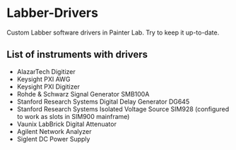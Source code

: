 # Labber-Drivers
Custom Labber software drivers in Painter Lab. Try to keep it up-to-date.

## List of instruments with drivers
- AlazarTech Digitizer
- Keysight PXI AWG
- Keysight PXI Digitizer
- Rohde & Schwarz Signal Generator SMB100A
- Stanford Research Systems Digital Delay Generator DG645
- Stanford Research Systems Isolated Voltage Source SIM928 (configured to work as slots in SIM900 mainframe)
- Vaunix LabBrick Digital Attenuator
- Agilent Network Analyzer
- Siglent DC Power Supply
